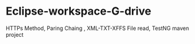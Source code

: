 # Eclipse-workspace-G-drive
 HTTPs Method, Paring Chaing , XML-TXT-XFFS File read, TestNG maven project
